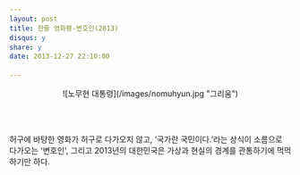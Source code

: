 ```yaml
---
layout: post
title: 한줄 영화평-변호인(2013)
disqus: y
share: y
date: 2013-12-27 22:10:00

---
```


<center>
![노무현 대통령](/images/nomuhyun.jpg "그리움")
</center>

</br></br>


허구에 바탕한 영화가 허구로 다가오지 않고, ‘국가란 국민이다.’라는 상식이 소름으로 다가오는 '변호인', 그리고 2013년의 대한민국은 가상과 현실의 경계를 관통하기에 먹먹하기만 하다. 